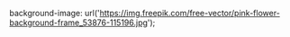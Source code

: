background-image: url('https://img.freepik.com/free-vector/pink-flower-background-frame_53876-115196.jpg');

